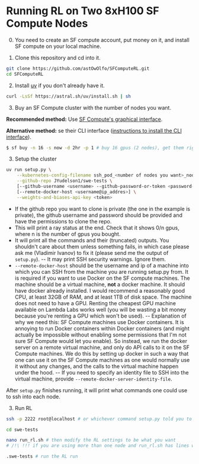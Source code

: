 # Running RL on Two 8xH100 SF Compute Nodes

0. You need to create an SF compute account, put money on it, and install SF compute on your local machine.

1. Clone this repository and cd into it.
```bash
git clone https://github.com/astOwOlfo/SFComputeRL.git
cd SFComputeRL
```

2. Install [uv](https://github.com/astral-sh/uv) if you don't already have it.
```bash
curl -LsSf https://astral.sh/uv/install.sh | sh
```

3. Buy an SF Compute cluster with the number of nodes you want.

**Recommended method:** Use [SF Compute's graphical interface](https://sfcompute.com/buy).

**Alternative method:** se their CLI interface ([instructions to install the CLI interface](https://sfcompute.com/dashboard)).
```bash
$ sf buy -n 16 -s now -d 2hr -p 1 # buy 16 gpus (2 nodes), get them right now (you can also schedule when you would like to have them), for 2 hours (this will be rounded to make the contract end on a time which's minutes are :00)
```

3. Setup the cluster
```bash
uv run setup.py \
    --kubernetes-config-filename ssh_pod_<number of nodes you want>_nodes.yaml \
    --github-repo JYudelson1/swe-tests \
    [--github-username <username> --github-password-or-token <password-or-token>] \
    [--remote-docker-host <username@ip_addres>] \
    --weights-and-biases-api-key <token>
```
- If the github repo you want to clone is private (the one in the example is private), the github username and password should be provided and have the permissions to clone the repo.
- This will print a ray status at the end. Check that it shows 0/n gpus, where n is the number of gpus you bought.
- It will print all the commands and their (truncated) outputs. You shouldn't care about them unless something fails, in which case please ask me (Vladimir Ivanov) to fix it (please send me the output of `setup.py`).
-- It may print SSH security warnings. Ignore them.
- `--remote-docker-host` should be the username and ip of a machine into which you can SSH from the machine you are running setup.py from. It is required if you want to use Docker on the SF compute machines. The machine should be a virtual machine, **not** a docker machine. It should have docker already installed. I would recommend a reasonably good CPU, at least 32GB of RAM, and at least 1TB of disk space. The machine does not need to have a GPU. Renting the cheapest GPU machine available on Lambda Labs works well (you will be wasting a bit money because you're renting a GPU which won't be used).
-- Explanation of why we need this: SF Compute machines use Docker containers. It is annoying to run Docker containers within Docker containers (and might actually be impossible without enabling some permissions that I'm not sure SF Compute would let you enable). So instead, we run the docker server on a remote virtual machine, and only do API calls to it on the SF Compute machines. We do this by setting up docker in such a way that one can use it on the SF Compute machines as one would normally use it without any changes, and the calls to the virtual machine happen under the hood.
-- If you need to specify an identity file to SSH into the virtual machine, provide `--remote-docker-server-identity-file`.

After `setup.py` finishes running, it will print what commands one could use to ssh into each node.

3. Run RL
```bash
ssh -p 2222 root@localhost # or whichever command setup.py told you to use to ssh into the HEAD node

cd swe-tests

nano run_rl.sh # then modify the RL settings to be what you want
# /!\ !!! if you are using more than one node and run_rl.sh has lines which do `ray stop` and `ray start`, comment them !!! /!\

.swe-tests # run the RL run
```

